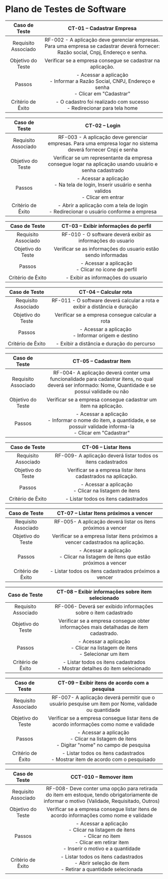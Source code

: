 # Plano de Testes de Software

| **Caso de Teste** 	| **CT-01 – Cadastrar Empresa** 	|
|:---:	|:---:	|
|	Requisito Associado 	| RF-002 - A aplicação deve gerenciar empresas. Para uma empresa se cadastrar deverá fornecer: Razão social, Cnpj, Endereço e senha. |
| Objetivo do Teste 	| Verificar se a empresa consegue se cadastrar na aplicação. |
| Passos 	| - Acessar a aplicação <br> - Informar a Razão Social, CNPJ, Endereço e senha <br> - Clicar em "Cadastrar" |
|Critério de Êxito | - O cadastro foi realizado com sucesso <br> - Redirecionar para tela home  |


| **Caso de Teste** 	| **CT-02 – Login** 	|
|:---:	|:---:	|
|	Requisito Associado 	| RF-003 - A aplicação deve gerenciar empresas. Para uma empresa logar no sistema deverá fornecer Cnpj e senha |
| Objetivo do Teste 	| Verificar se um representante da empresa consegue logar na aplicação usando usuário e senha cadastrado   |
| Passos 	| - Acessar a aplicação <br> - Na tela de login, Inserir usuário e senha validos <br> - Clicar em entrar   |
|Critério de Êxito | - Abrir a aplicação com a tela de login  <br> - Redirecionar o usuário conforme a empresa     |


| **Caso de Teste** 	| **CT-03 – Exibir informações do perfil** 	|
|:---:	|:---:	|
|	Requisito Associado 	| RF-010 - O software deverá exibir as informações do usuario |
| Objetivo do Teste 	| Verificar se as informações do usuario estão sendo informadas |
| Passos 	| - Acessar a aplicação <br> - Clicar no icone de perfil |
|Critério de Êxito | - Exibir as informações do usuario |


| **Caso de Teste** 	| **CT-04 – Calcular rota** 	|
|:---:	|:---:	|
|	Requisito Associado 	| RF-011 - O software deverá calcular a rota e exibir a distância e duração |
| Objetivo do Teste 	| Verificar se a empresa consegue calcular a rota |
| Passos 	| - Acessar a aplicação <br> - Informar origem e destino |
|Critério de Êxito | - Exibir a distância e duração do percurso |


| **Caso de Teste** 	| **CT-05 – Cadastrar Item** 	|
|:---:	|:---:	|
|	Requisito Associado 	| RF-004- A aplicação deverá conter uma funcionalidade para cadastrar itens, no qual deverá ser informado: Nome, Quantidade e se possui validade ou não |
| Objetivo do Teste 	| Verificar se a empresa consegue cadastrar um item na aplicação. |
| Passos 	| - Acessar a aplicação  <br> - Informar o nome do item, a quantidade, e se possuir validade informa-la  <br>- Clicar em "Cadastrar"  | - O cadastro foi realizado com sucesso   <br> - Continuar na página   |


| **Caso de Teste** 	| **CT-06 – Listar Itens** 	|
|:---:	|:---:	|
|	Requisito Associado 	| RF-009- A aplicação deverá listar todos os itens cadastrados  |
| Objetivo do Teste 	| Verificar se a empresa listar itens cadastrados na aplicação.  |
| Passos 	| - Acessar a aplicação    <br>- Clicar na listagem de itens  |
|Critério de Êxito | - Listar todos os itens cadastrados    |


| **Caso de Teste** 	| **CT-07 – Listar Itens próximos a vencer** 	|
|:---:	|:---:	|
|	Requisito Associado 	| RF-005- A aplicação deverá listar os itens próximos a vencer  |
| Objetivo do Teste 	| Verificar se a empresa listar itens próximos a vencer cadastrados na aplicação.  |
| Passos 	| - Acessar a aplicação   <br> - Clicar na listagem de itens que estão próximos a vencer  |
|Critério de Êxito | - Listar todos os itens cadastrados próximos a vencer   |


| **Caso de Teste** 	| **CT-08 – Exibir informações sobre item selecionado** 	|
|:---:	|:---:	|
|	Requisito Associado 	| RF-006- Deverá ser exibido informações sobre o item cadastrado   |
| Objetivo do Teste 	| Verificar se a empresa consegue obter informações mais detalhadas de item cadastrado.  |
| Passos 	| - Acessar a aplicação <br> - Clicar na listagem de itens <br> - Selecionar um item   |
|Critério de Êxito | - Listar todos os itens cadastrados <br> - Mostrar detalhes do item selecionado   |


| **Caso de Teste** 	| **CT-09 – Exibir itens de acordo com a pesquisa** 	|
|:---:	|:---:	|
|	Requisito Associado 	| RF-007- A aplicação deverá permitir que o usuário pesquise um item por Nome, validade ou quantidade   |
| Objetivo do Teste 	| Verificar se a empresa consegue listar itens de acordo informações como nome e validade  |
| Passos 	| - Acessar a aplicação <br> - Clicar na listagem de itens <br> - Digitar "nome" no campo de pesquisa   |
|Critério de Êxito | - Listar todos os itens cadastrados <br> - Mostrar item de acordo com o pesquisado   |

| **Caso de Teste** 	| **CCT-010 – Remover item** 	|
|:---:	|:---:	|
|	Requisito Associado 	| RF-008- Deve conter uma opção para retirada do item em estoque, tendo obrigatoriamente de informar o motivo (Validade, Requisitado, Outros)  |
| Objetivo do Teste 	| Verificar se a empresa consegue listar itens de acordo informações como nome e validade  |
| Passos 	| - Acessar a aplicação <br> - Clicar na listagem de itens <br> - Clicar no item <br> - Clicar em retirar item <br> - Inserir o motivo e a quantidade   |
|Critério de Êxito | - Listar todos os itens cadastrados <br> - Abrir seleção de item <br>- Retirar a quantidade selecionada    |

